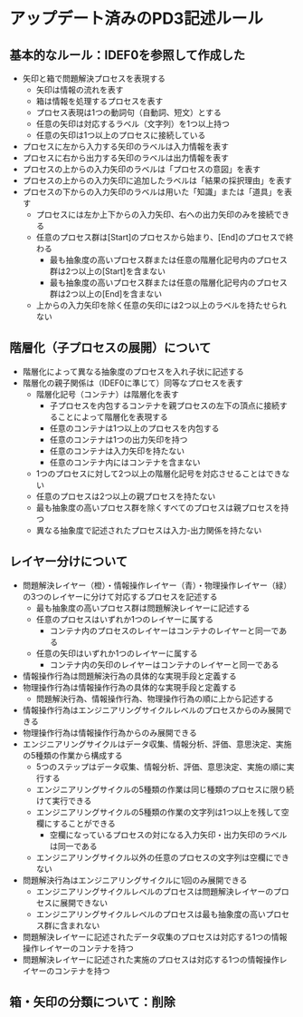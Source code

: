 ﻿# アップデート済みのPD3記述ルール

## 基本的なルール：IDEF0を参照して作成した
- 矢印と箱で問題解決プロセスを表現する
  - 矢印は情報の流れを表す
  - 箱は情報を処理するプロセスを表す
  - プロセス表現は1つの動詞句（自動詞、短文）とする
  - 任意の矢印は対応するラベル（文字列）を1つ以上持つ
  - 任意の矢印は1つ以上のプロセスに接続している
- プロセスに左から入力する矢印のラベルは入力情報を表す
- プロセスに右から出力する矢印のラベルは出力情報を表す
- プロセスの上からの入力矢印のラベルは「プロセスの意図」を表す
- プロセスの上からの入力矢印に追加したラベルは「結果の採択理由」を表す
- プロセスの下からの入力矢印のラベルは用いた「知識」または「道具」を表す
  - プロセスには左か上下からの入力矢印、右への出力矢印のみを接続できる
  - 任意のプロセス群は[Start]のプロセスから始まり、[End]のプロセスで終わる
    - 最も抽象度の高いプロセス群または任意の階層化記号内のプロセス群は2つ以上の[Start]を含まない
    - 最も抽象度の高いプロセス群または任意の階層化記号内のプロセス群は2つ以上の[End]を含まない
  - 上からの入力矢印を除く任意の矢印には2つ以上のラベルを持たせられない

## 階層化（子プロセスの展開）について
- 階層化によって異なる抽象度のプロセスを入れ子状に記述する
- 階層化の親子関係は（IDEF0に準じて）同等なプロセスを表す
  - 階層化記号（コンテナ）は階層化を表す
    - 子プロセスを内包するコンテナを親プロセスの左下の頂点に接続することによって階層化を表現する
    - 任意のコンテナは1つ以上のプロセスを内包する
    - 任意のコンテナは1つの出力矢印を持つ
    - 任意のコンテナは入力矢印を持たない
    - 任意のコンテナ内にはコンテナを含まない
  - 1つのプロセスに対して2つ以上の階層化記号を対応させることはできない
  - 任意のプロセスは2つ以上の親プロセスを持たない
  - 最も抽象度の高いプロセス群を除くすべてのプロセスは親プロセスを持つ
  - 異なる抽象度で記述されたプロセスは入力-出力関係を持たない

## レイヤー分けについて
- 問題解決レイヤー（橙）・情報操作レイヤー（青）・物理操作レイヤー（緑）の3つのレイヤーに分けて対応するプロセスを記述する
  - 最も抽象度の高いプロセス群は問題解決レイヤーに記述する
  - 任意のプロセスはいずれか1つのレイヤーに属する
    - コンテナ内のプロセスのレイヤーはコンテナのレイヤーと同一である
  - 任意の矢印はいずれか1つのレイヤーに属する
    - コンテナ内の矢印のレイヤーはコンテナのレイヤーと同一である
- 情報操作行為は問題解決行為の具体的な実現手段と定義する
- 物理操作行為は情報操作行為の具体的な実現手段と定義する
  - 問題解決行為、情報操作行為、物理操作行為の順に上から記述する
- 情報操作行為はエンジニアリングサイクルレベルのプロセスからのみ展開できる
- 物理操作行為は情報操作行為からのみ展開できる
- エンジニアリングサイクルはデータ収集、情報分析、評価、意思決定、実施の5種類の作業から構成する
  - 5つのステップはデータ収集、情報分析、評価、意思決定、実施の順に実行する
  - エンジニアリングサイクルの5種類の作業は同じ種類のプロセスに限り続けて実行できる
  - エンジニアリングサイクルの5種類の作業の文字列は1つ以上を残して空欄にすることができる
    - 空欄になっているプロセスの対になる入力矢印・出力矢印のラベルは同一である
  - エンジニアリングサイクル以外の任意のプロセスの文字列は空欄にできない
- 問題解決行為はエンジニアリングサイクルに1回のみ展開できる
  - エンジニアリングサイクルレベルのプロセスは問題解決レイヤーのプロセスに展開できない
  - エンジニアリングサイクルレベルのプロセスは最も抽象度の高いプロセス群に含まれない
- 問題解決レイヤーに記述されたデータ収集のプロセスは対応する1つの情報操作レイヤーのコンテナを持つ
- 問題解決レイヤーに記述された実施のプロセスは対応する1つの情報操作レイヤーのコンテナを持つ

## 箱・矢印の分類について：削除